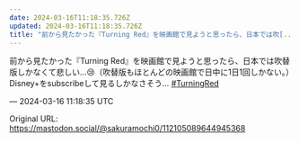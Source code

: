 ```yaml
---
date: 2024-03-16T11:18:35.726Z
updated: 2024-03-16T11:18:35.726Z
title: "前から見たかった『Turning Red』を映画館で見ようと思ったら、日本では吹[...]"
---
```


<p>前から見たかった『Turning Red』を映画館で見ようと思ったら、日本では吹替版しかなくて悲しい…😢（吹替版もほとんどの映画館で日中に1日1回しかない。）Disney+をsubscribeして見るしかなさそう… <a href="https://mastodon.social/tags/TurningRed" class="mention hashtag" rel="tag">#<span>TurningRed</span></a></p>

&mdash; 2024-03-16 11:18:35 UTC

Original URL: https://mastodon.social/@sakuramochi0/112105089644945368
